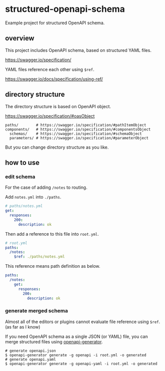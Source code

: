 # structured-openapi-schema

Example project for structured OpenAPI schema.

## overview

This project includes OpenAPI schema, based on structured YAML files.

https://swagger.io/specification/

YAML files reference each other using `$ref`.

https://swagger.io/docs/specification/using-ref/

## directory structure

The directory structure is based on OpenAPI object.

https://swagger.io/specification/#oasObject

```shell
paths/        # https://swagger.io/specification/#pathItemObject
components/   # https://swagger.io/specification/#componentsObject
  schemas/    # https://swagger.io/specification/#schemaObject
  parameters/ # https://swagger.io/specification/#parameterObject
```

But you can change directory structure as you like.

## how to use

### edit schema

For the case of adding `/notes` to routing.

Add `notes.yml` into `./paths`.

```yaml
# paths/notes.yml
get:
  responses:
    200:
      description: ok
```

Then add a reference to this file into `root.yml`.

```yaml
# root.yml
paths:
  /notes:
    $ref: ./paths/notes.yml
```

This reference means path definition as below.

```yaml
paths:
  /notes:
    get:
      responses:
        200:
          description: ok
```

### generate merged schema

Almost all of the editors or plugins cannot evaluate file reference using `$ref`. (as far as I know)

If you need OpenAPI schema as a single JSON (or YAML) file, you can merge structured files using [openapi-generator](https://github.com/OpenAPITools/openapi-generator
).

```shell
# generate openapi.json
$ openapi-generator generate -g openapi -i root.yml -o generated
# generate openapi.yaml
$ openapi-generator generate -g openapi-yaml -i root.yml -o generated
```
